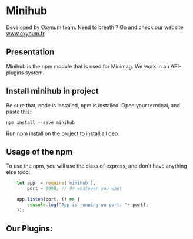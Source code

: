 # Minihub

Developed by Oxynum team. Need to breath ? Go and check our website www.oxynum.fr

## Presentation
Minihub is the npm module that is used for Minimag.
We work in an API-plugins system.

## Install minihub in project

Be sure that, node is installed, npm is installed. Open your terminal, and paste this:

```shell
npm install --save minihub
````

Run npm install on the project to install all dep.

## Usage of the npm

To use the npm, you will use the class of express, and don't have anything else todo:
 
```javascript
    let app  = require('minihub'),
        port = 9000; // Or whatever you want

    app.listen(port, () => {
        console.log("App is running on port: "+ port);
    });
```


Our Plugins:
- 

